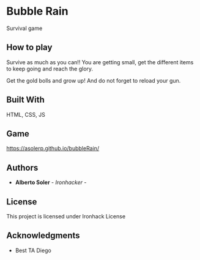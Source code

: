 # Bubble Rain

Survival game 

## How to play

Survive as much as you can!! You are getting small, get the different items to keep going and reach the glory.

Get the gold bolls and grow up! And do not forget to reload your gun.

## Built With

HTML, CSS, JS

## Game

https://asolerp.github.io/bubbleRain/

## Authors

* **Alberto Soler** - *Ironhacker* - 

## License

This project is licensed under Ironhack License

## Acknowledgments

* Best TA Diego


